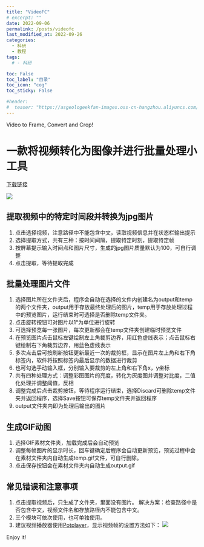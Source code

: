 ```yaml
---
title: "VideoFC"
# excerpt: ""
date: 2022-09-06
permalink: /posts/videofc
last_modified_at: 2022-09-26
categories:
  - 科研
  - 教程
tags:
  # - 科研

toc: False
toc_label: "目录"
toc_icon: "cog"
toc_sticky: False

#header:
#  teaser: "https://asgeologeekfan-images.oss-cn-hangzhou.aliyuncs.com/img/202206241629640.png"
---
```

Video to Frame, Convert and Crop! 



# 一款将视频转化为图像并进行批量处理小工具

[下载链接](https://github.com/AsgeologeekFan/VideoFC/releases)

![](https://asgeologeekfan-images.oss-cn-hangzhou.aliyuncs.com/img/202209261433057.png)

## 提取视频中的特定时间段并转换为jpg图片
1. 点击选择视频，注意路径中不能包含中文，读取视频信息并在状态栏输出提示
2. 选择提取方式，共有三种：按时间间隔，提取特定时刻，提取特定帧
3. 按屏幕提示输入时间点和图片尺寸，生成的jpg图片质量默认为100，可自行调整
4. 点击提取，等待提取完成

## 批量处理图片文件
1. 选择图片所在文件夹后，程序会自动在选择的文件内创建名为output和temp的两个文件夹，output用于存放最终处理后的图片，temp用于存放处理过程中的预览图片，运行结束时可选择是否删除temp文件夹。
2. 点击旋转按钮可对图片以1°为单位进行旋转
3. 可选择预览每一张图片，每次更新都会在temp文件夹创建临时预览文件
4. 在预览图片点击鼠标左键绘制左上角裁剪边界，用红色虚线表示；点击鼠标右键绘制右下角裁剪边界，用蓝色虚线表示
5. 多次点击后可按刷新按钮更新最近一次的裁剪框，显示在图片左上角和右下角标签内，软件将按照标签内最后显示的数据进行裁剪
6. 也可勾选手动输入框，分别输入要裁剪的左上角和右下角x，y坐标
7. 共有四种处理方式：调整彩图图片的亮度，转化为灰度图并调整对比度，二值化处理并调整阈值，反相
8. 调整完成后点击裁剪按钮，等待程序运行结束，选择Discard可删除temp文件夹并返回程序，选择Save按钮可保存temp文件夹并返回程序
9. output文件夹内即为处理后输出的图片

## 生成GIF动图
1. 选择GIF素材文件夹，加载完成后会自动预览
2. 调整每帧图片的显示时长，回车键确定后程序会自动更新预览，预览过程中会在素材文件夹内自动生成temp.gif文件，可自行删除。
3. 点击保存按钮会在素材文件夹内自动生成output.gif

## 常见错误和注意事项
1. 点击提取视频后，只生成了文件夹，里面没有图片。
解决方案：检查路径中是否包含中文，视频文件名和存放路径内不能包含中文。
2. 三个模块可依次使用，也可单独使用。
3. 建议视频播放器使用[Potplayer](https://potplayer.daum.net/)，显示视频帧的设置方法如下：
![](https://asgeologeekfan-images.oss-cn-hangzhou.aliyuncs.com/img/202209151816108.png)

Enjoy it!